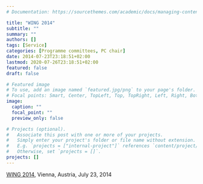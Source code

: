 ```yaml
---
# Documentation: https://sourcethemes.com/academic/docs/managing-content/

title: "WING 2014"
subtitle: ""
summary: ""
authors: []
tags: [Service]
categories: [Programme committees, PC chair]
date: 2014-07-23T23:18:51+02:00
lastmod: 2020-07-26T23:18:51+02:00
featured: false
draft: false

# Featured image
# To use, add an image named `featured.jpg/png` to your page's folder.
# Focal points: Smart, Center, TopLeft, Top, TopRight, Left, Right, BottomLeft, Bottom, BottomRight.
image:
  caption: ""
  focal_point: ""
  preview_only: false

# Projects (optional).
#   Associate this post with one or more of your projects.
#   Simply enter your project's folder or file name without extension.
#   E.g. `projects = ["internal-project"]` references `content/project/deep-learning/index.md`.
#   Otherwise, set `projects = []`.
projects: []
---
```

[WING 2014](http://www.easychair.org/smart-program/VSL2014/WING-cfp.html), Vienna, Austria, July 23, 2014
